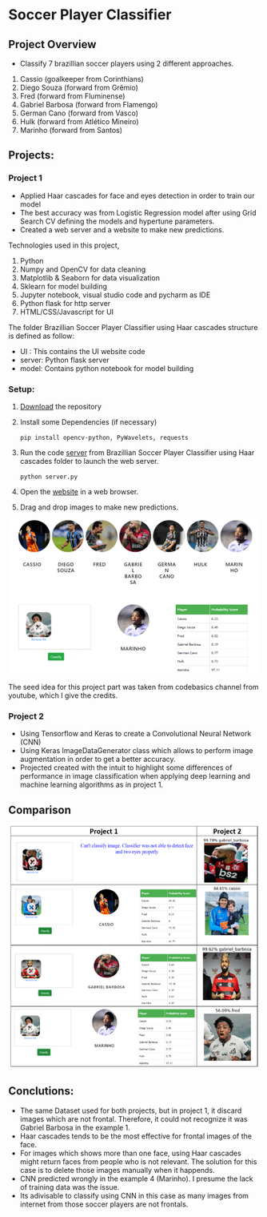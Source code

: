 # Soccer Player Classifier

## Project Overview
- Classify 7 brazillian soccer players using 2 different approaches.
1) Cassio (goalkeeper from Corinthians)
2) Diego Souza (forward from Grêmio)
3) Fred (forward from Fluminense)
4) Gabriel Barbosa (forward from Flamengo)
5) German Cano (forward from Vasco)
6) Hulk (forward from Atlético Mineiro)
7) Marinho (forward from Santos)

## Projects:
### Project 1
- Applied Haar cascades for face and eyes detection in order to train our model
- The best accuracy was from Logistic Regression model after using Grid Search CV defining the models and hypertune parameters.
- Created a web server and a website to make new predictions.

Technologies used in this project,
1. Python
2. Numpy and OpenCV for data cleaning
3. Matplotlib & Seaborn for data visualization
4. Sklearn for model building
5. Jupyter notebook, visual studio code and pycharm as IDE
6. Python flask for http server
7. HTML/CSS/Javascript for UI

The folder Brazillian Soccer Player Classifier using Haar cascades structure is defined as follow:
* UI : This contains the UI website code
* server: Python flask server
* model: Contains python notebook for model building

### Setup:
1. [Download](https://github.com/ThiPauli/Brazilian_Soccer_Player_Classifier/archive/refs/heads/main.zip) the repository
   
2. Install some Dependencies (if necessary)
    ```
    pip install opencv-python, PyWavelets, requests
    ```
3. Run the code [server](https://github.com/ThiPauli/Brazilian_Soccer_Player_Classifier/blob/main/Brazillian%20Soccer%20Player%20Classifier%20using%20Haar%20cascades/server/server.py) from Brazillian Soccer Player Classifier using Haar cascades folder to launch the web server.
    ```
    python server.py
    ```
4. Open the [website](https://github.com/ThiPauli/Brazilian_Soccer_Player_Classifier/blob/main/Brazillian%20Soccer%20Player%20Classifier%20using%20Haar%20cascades/UI/app.html) in a web browser.
5. Drag and drop images to make new predictions.

<img src="Brazillian Soccer Player Classifier using Haar cascades\web_page.PNG" width="1000" />

The seed idea for this project part was taken from codebasics channel from youtube, which I give the credits.

### Project 2
- Using Tensorflow and Keras to create a Convolutional Neural Network (CNN)
- Using Keras ImageDataGenerator class which allows to perform image augmentation in order to get a better accuracy.
- Projected created with the intuit to highlight some differences of performance in image classification when applying deep learning and machine learning algorithms as in project 1.

## Comparison
![](comparison.PNG)

## Conclutions:
- The same Dataset used for both projects, but in project 1, it discard images which are not frontal. Therefore, it could not recognize it was Gabriel Barbosa in the example 1.
- Haar cascades tends to be the most effective for frontal images of the face.
- For images which shows more than one face, using Haar cascades might return faces from people who is not relevant. The solution for this case is to delete those images manually when it happends.
- CNN predicted wrongly in the example 4 (Marinho). I presume the lack of training data was the issue.
- Its adivisable to classify using CNN in this case as many images from internet from those soccer players are not frontals.
